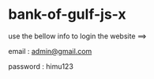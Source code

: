 # bank-of-gulf-js-x

use the bellow info to login the website ==> 

email : admin@gmail.com

password : himu123
